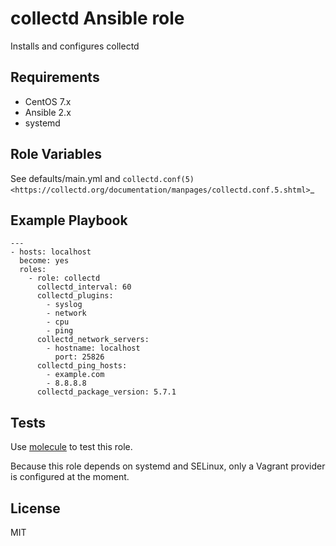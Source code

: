 collectd Ansible role
=====================

Installs and configures collectd

Requirements
------------

 * CentOS 7.x
 * Ansible 2.x
 * systemd

Role Variables
--------------

See defaults/main.yml and `collectd.conf(5) <https://collectd.org/documentation/manpages/collectd.conf.5.shtml>`_

Example Playbook
----------------

    ---
    - hosts: localhost
      become: yes
      roles:
        - role: collectd
          collectd_interval: 60
          collectd_plugins:
            - syslog
            - network
            - cpu
            - ping
          collectd_network_servers:
            - hostname: localhost
              port: 25826
          collectd_ping_hosts:
            - example.com
            - 8.8.8.8
          collectd_package_version: 5.7.1

Tests
-----

Use [molecule](https://github.com/metacloud/molecule) to test this role.

Because this role depends on systemd and SELinux, only a Vagrant provider is configured at the moment.

License
-------

MIT
